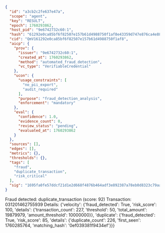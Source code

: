 ```json
{
  "id": "a3cb2c2fe637e47a",
  "scope": "agent",
  "key": "RESULT",
  "epoch": 1760293862,
  "host_pid": "9e6742732c60:1",
  "hash": "61292e0ca85bf6f82507e157b61d4988750f1af8e43359d747e876ca4e883489",
  "cid": "QmV161292e0ca85bf6f82507e157b61d4988750f1af8",
  "aicp": {
    "prov": {
      "issuer": "9e6742732c60:1",
      "created_at": 1760293862,
      "method": "automated_fraud_detection",
      "vc_type": "VerifiableCredential"
    },
    "ucon": {
      "usage_constraints": [
        "no_pii_export",
        "audit_required"
      ],
      "purpose": "fraud_detection_analysis",
      "enforcement": "mandatory"
    },
    "eval": {
      "confidence": 1.0,
      "evidence_count": 0,
      "review_status": "pending",
      "evaluated_at": 1760293862
    }
  },
  "sources": [],
  "edges": [],
  "metrics": {},
  "thresholds": {},
  "tags": [
    "fraud",
    "duplicate_transaction",
    "risk_critical"
  ],
  "sig": "1695fa0fe57ddcf21d1e2d668f4876b464adf3e892387a78eb0d8323c79aaa3e"
}
```

Fraud detected: duplicate_transaction (score: 92)
Transaction: 031201462755939
Details: {'velocity': {'fraud_detected': True, 'risk_score': 100, 'details': {'transaction_count': 227, 'threshold': 50, 'total_amount': 19879979, 'amount_threshold': 10000000}}, 'duplicate': {'fraud_detected': True, 'risk_score': 85, 'details': {'duplicate_count': 226, 'first_seen': 1760285764, 'matching_hash': '0ef039381f9434ef'}}}